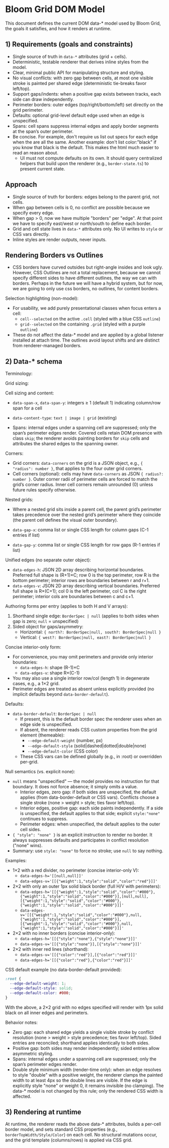 # Bloom Grid DOM Model

This document defines the current DOM data-\* model used by Bloom Grid, the goals it satisfies, and how it renders at runtime.

## 1) Requirements (goals and constraints)

- Single source of truth in `data-*` attributes (grid + cells).
- Deterministic, testable renderer that derives inline styles from the model.
- Clear, minimal public API for manipulating structure and styling.
- No visual conflicts: with zero gap between cells, at most one visible stroke is painted per shared edge (deterministic tie-breaks favor left/top).
- Support gaps/indents: when a positive gap exists between tracks, each side can draw independently.
- Perimeter borders: outer edges (top/right/bottom/left) set directly on the grid perimeter.
- Defaults: optional grid-level default edge used when an edge is unspecified.
- Spans: cell spans suppress internal edges and apply border segments at the span’s outer perimeter.
- Be concise. For example, don't require us list out specs for each edge when the are all the same. Another example: don't list color:"black" if you know that black is the default. This makes the html much easier to read an reason about.
  - UI must not compute defaults on its own. It should query centralized helpers that build upon the renderer (e.g., `border-state.ts`) to present current state.

## Approach

- Single source of truth for borders: edges belong to the parent grid, not cells.
- When gap between cells is 0, no conflict are possible because we specify every edge.
- When gap > 0, now we have multiple "borders" per "edge". At that point we have to specify east/west or north/south to define each border.
- Grid and cell state lives in `data-*` attributes only. No UI writes to `style` or CSS vars directly.
- Inline styles are render outputs, never inputs.

## Rendering Borders vs Outlines

- CSS borders have curved outsides but right-angle insides and look ugly. However, CSS Outlines are not a total replacement, because we cannot specify different sides to have different outlines, the way we can with borders. Perhaps in the future we will have a hybrid system, but for now, we are going to only use css borders, no outlines, for content borders.

Selection highlighting (non-model):

- For usability, we add purely presentational classes when focus enters a cell:
  - `cell--selected` on the active `.cell` (styled with a blue CSS `outline`)
  - `grid--selected` on the containing `.grid` (styled with a purple `outline`)
- These do not affect the data-\* model and are applied by a global listener installed at attach time. The outlines avoid layout shifts and are distinct from renderer-managed borders.

## 2) Data-\* schema

Terminology:

Grid sizing:

Cell sizing and content:

- `data-span-x`, `data-span-y`: integers ≥ 1 (default 1) indicating column/row span for a cell
- `data-content-type`: `text | image | grid` (existing)

- Spans: internal edges under a spanning cell are suppressed; only the span’s perimeter edges render. Covered cells retain DOM presence with class `skip`; the renderer avoids painting borders for `skip` cells and attributes the shared edges to the spanning owner.

Corners:

- Grid corners: `data-corners` on the grid is a JSON object, e.g., `{ "radius": number }`, that applies to the four outer grid corners.
- Cell corners (optional): cells may have `data-corners` as JSON `{ radius?: number }`. Outer corner radii of perimeter cells are forced to match the grid’s corner radius. Inner cell corners remain unrounded (0) unless future rules specify otherwise.

Nested grids:

- Where a nested grid sits inside a parent cell, the parent grid’s perimeter takes precedence over the nested grid’s perimeter where they coincide (the parent cell defines the visual outer boundary).

- `data-gap-x`: comma list or single CSS length for column gaps (C-1 entries if list)
- `data-gap-y`: comma list or single CSS length for row gaps (R-1 entries if list)

Unified edges (no separate outer object):

- `data-edges-h`: JSON 2D array describing horizontal boundaries. Preferred full shape is (R+1)×C; row 0 is the top perimeter, row R is the bottom perimeter; interior rows are boundaries between r and r+1.
- `data-edges-v`: JSON 2D array describing vertical boundaries. Preferred full shape is R×(C+1); col 0 is the left perimeter, col C is the right perimeter; interior cols are boundaries between c and c+1.

Authoring forms per entry (applies to both H and V arrays):

1. Shorthand single edge: `BorderSpec | null` (applies to both sides when gap is zero; `null` = unspecified)
2. Sided object for gaps/asymmetry:
   - Horizontal: `{ north?: BorderSpec|null, south?: BorderSpec|null }`
   - Vertical: `{ west?: BorderSpec|null, east?: BorderSpec|null }`

Concise interior-only form:

- For convenience, you may omit perimeters and provide only interior boundaries:
  - `data-edges-h`: shape (R-1)×C
  - `data-edges-v`: shape R×(C-1)
- You may also use a single interior row/col (length 1) in degenerate cases, e.g., a 1×2 grid.
- Perimeter edges are treated as absent unless explicitly provided (no implicit defaults beyond `data-border-default`).

Defaults:

- `data-border-default`: `BorderSpec | null`
  - If present, this is the default border spec the renderer uses when an edge side is unspecified.
  - If absent, the renderer reads CSS custom properties from the grid element (themeable):
    - `--edge-default-weight` (number, px)
    - `--edge-default-style` (solid|dashed|dotted|double|none)
    - `--edge-default-color` (CSS color)
  - These CSS vars can be defined globally (e.g., in :root) or overridden per-grid.

Null semantics (vs. explicit none):

- `null` means "unspecified" — the model provides no instruction for that boundary. It does not force absence; it simply omits a value.
  - Interior edges, zero gap: if both sides are unspecified, the default applies (from data-border-default or CSS vars). Conflicts choose a single stroke (none > weight > style; ties favor left/top).
  - Interior edges, positive gap: each side paints independently. If a side is unspecified, the default applies to that side; explicit `style:"none"` continues to suppress.
  - Perimeter edges: when unspecified, the default applies to the outer cell sides.
- `{ "style": "none" }` is an explicit instruction to render no border. It always suppresses defaults and participates in conflict resolution ("none" wins).
- Summary: use `style: "none"` to force no stroke; use `null` to say nothing.

Examples:

- 1×2 with a red divider, no perimeter (concise interior-only V):
  - `data-edges-h='[[null,null]]'` <!-- (R-1)×C = 0×2 effectively omitted -->
  - `data-edges-v='[[{"weight":1,"style":"solid","color":"red"}]]'` <!-- R×(C-1) = 1×1 -->
- 2×2 with only an outer 1px solid black border (full H/V with perimeters):
  - `data-edges-h='[[{"weight":1,"style":"solid","color":"#000"},{"weight":1,"style":"solid","color":"#000"}],[null,null],[{"weight":1,"style":"solid","color":"#000"},{"weight":1,"style":"solid","color":"#000"}]]'`
  - `data-edges-v='[[{"weight":1,"style":"solid","color":"#000"},null,{"weight":1,"style":"solid","color":"#000"}],[{"weight":1,"style":"solid","color":"#000"},null,{"weight":1,"style":"solid","color":"#000"}]]'`
- 2×2 with no inner borders (concise interior-only):
  - `data-edges-h='[[{"style":"none"},{"style":"none"}]]'` <!-- (R-1)×C = 1×2 -->
  - `data-edges-v='[[{"style":"none"}],[{"style":"none"}]]'` <!-- R×(C-1) = 2×1 -->
- 2×2 with inner red lines (shorthand):
  - `data-edges-v='[[{"color":"red"}],[{"color":"red"}]]'` <!-- R×(C-1) = 2×1; defaults: 1 solid -->
  - `data-edges-h='[[{"color":"red"},{"color":"red"}]]'` <!-- (R-1)×C = 1×2; defaults: 1 solid -->

CSS default example (no data-border-default provided):

```css
:root {
  --edge-default-weight: 1;
  --edge-default-style: solid;
  --edge-default-color: #000;
}
```

With the above, a 2×2 grid with no edges specified will render with 1px solid black on all inner edges and perimeters.

Behavior notes:

- Zero gap: each shared edge yields a single visible stroke by conflict resolution (none > weight > style precedence; ties favor left/top). Sided entries are reconciled; shorthand applies identically to both sides.
- Positive gap: both sides may render independently; sided entries allow asymmetric styling.
- Spans: internal edges under a spanning cell are suppressed; only the span’s perimeter edges render.
- Double style minimum width (render-time only): when an edge resolves to style "double" with a positive weight, the renderer clamps the painted width to at least 4px so the double lines are visible. If the edge is explicitly style "none" or weight 0, it remains invisible (no clamping). The data-\* model is not changed by this rule; only the rendered CSS width is affected.

## 3) Rendering at runtime

At runtime, the renderer reads the above data-\* attributes, builds a per-cell border model, and sets standard CSS properties (e.g., `borderTopWidth/Style/Color`) on each cell. No structural mutations occur, and the grid template (columns/rows) is applied via CSS grid.
